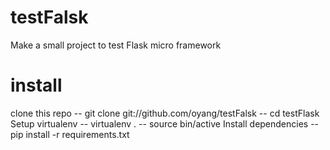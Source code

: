 # testFalsk
Make a small project to test Flask micro framework

# install
clone this repo
-- git clone git://github.com/oyang/testFalsk
-- cd testFlask
Setup virtualenv
-- virtualenv .
-- source bin/active
Install dependencies
-- pip install -r requirements.txt
